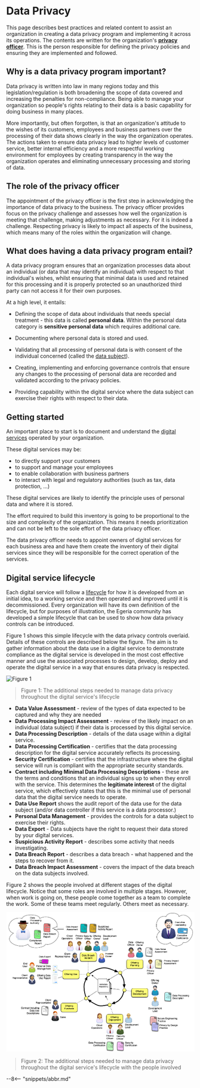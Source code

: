 <!-- SPDX-License-Identifier: CC-BY-4.0 -->
<!-- Copyright Contributors to the ODPi Egeria project. -->

# Data Privacy

This page describes best practices and related content to assist an organization in creating a data privacy program and implementing it across its operations.  The contents are written for the organization's **[privacy officer](/practices/roles/#privacy-officer-role)**.  This is the person responsible for defining the privacy policies and ensuring they are implemented and followed.

## Why is a data privacy program important?

Data privacy is written into law in many regions today and this legislation/regulation is both broadening the scope of data covered and increasing the penalties for non-compliance. Being able to manage your organization so people's rights relating to their data is a basic capability for doing business in many places.

More importantly, but often forgotten, is that an organization's attitude to the wishes of its customers, employees and business partners over the processing of their data shows clearly in the way the organization operates. The actions taken to ensure data privacy lead to higher levels of customer service, better internal efficiency and a more respectful working environment for employees by creating transparency in the way the organization operates and eliminating unnecessary processing and storing of data.

## The role of the privacy officer

The appointment of the privacy officer is the first step in acknowledging the importance of data privacy to the business. The privacy officer provides focus on the privacy challenge and assesses how well the organization is meeting that challenge, making adjustments as necessary. For it is indeed a challenge. Respecting privacy is likely to impact all aspects of the business, which means many of the roles within the organization will change.

## What does having a data privacy program entail?

A data privacy program ensures that an organization processes data about an individual (or data that may identify an individual) with respect to that individual's wishes, whilst ensuring that minimal data is used and retained for this processing and it is properly protected so an unauthorized third party can not access it for their own purposes.

At a high level, it entails:

* Defining the scope of data about individuals that needs special treatment - this data is called **personal data**.  Within the personal data category is **sensitive personal data** which requires additional care.

* Documenting where personal data is stored and used.

* Validating that all processing of personal data is with consent of the individual concerned (called the [data subject](/practices/roles/#data-subject-role)).

* Creating, implementing and enforcing governance controls that ensure any changes to the processing of personal data are recorded and validated according to the privacy policies.

* Providing capability within the digital service where the data subject can exercise their rights with respect to their data.

## Getting started

An important place to start is to document and understand the 
[digital services](/practices/digital-services/overview) operated by your organization.

These digital services may be:

* to directly support your customers
* to support and manage your employees
* to enable collaboration with business partners
* to interact with legal and regulatory authorities (such as tax, data protection, ...)

These digital services are likely to identify the principle uses of personal data and where it is stored.

The effort required to build this inventory is going to be proportional to the size and complexity of the organization. This means it needs prioritization and can not be left to the sole effort of the data privacy officer.

The data privacy officer needs to appoint owners of digital services for each business area and have them create the inventory of their digital services since they will be responsible for the correct operation of the services.

## Digital service lifecycle

Each digital service will follow a [lifecycle](/practices/digital-services/digital-service-lifecycle) for how it is developed from an initial idea, to a working service and then operated and improved until it is decommissioned.  Every organization will have its own definition of the lifecycle, but for purposes of illustration, the Egeria community has developed a simple lifecycle that can be used to show how data privacy controls can be introduced.

Figure 1 shows this simple lifecycle with the data privacy controls overlaid.  Details of these controls are described below the figure.  The aim is to gather information about the data use in a digital service to demonstrate compliance as the digital service is developed in the most cost effective manner and use the associated processes to design, develop, deploy and operate the digital service in a way that ensures data privacy is respected.

![Figure 1](digital-service-lifecycle-with-data-privacy-controls.png)
> Figure 1: The additional steps needed to manage data privacy throughout the digital service's lifecycle

* **Data Value Assessment** - review of the types of data expected to be captured and why they are needed
* **Data Processing Impact Assessment** - review of the likely impact on an individual (data subject) if their data is processed
by this digital service.
* **Data Processing Description** - details of the data usage within a digital service.
* **Data Processing Certification** - certifies that the data processing description for the digital service accurately reflects
its processing.
* **Security Certification** - certifies that the infrastructure where the digital service will run is compliant with the
appropriate security standards.
* **Contract including Minimal Data Processing Descriptions** - these are the terms and conditions that an individual signs up to when
they enroll with the service.  This determines the **legitimate interest** of the digital service, which effectively states
that this is the minimal use of personal data that the digital service needs to operate.
* **Data Use Report** shows the audit report of the data use for the data subject (and/or data controller if this service
is a data processor.)
* **Personal Data Management** - provides the controls for a data subject to exercise their rights.
* **Data Export** - Data subjects have the right to request their data stored by your digital services.
* **Suspicious Activity Report** - describes some activity that needs investigating.
* **Data Breach Report** - describes a data breach - what happened and the steps to recover from it.
* **Data Breach Impact Assessment** - covers the impact of the data breach on the data subjects involved.

Figure 2 shows the people involved at different stages of the digital lifecycle.  Notice that some roles are involved in multiple stages.  However, when work is going on, these people come together as a team to complete the work.  Some of these teams meet regularly.  Others meet as necessary.

![Figure 2](digital-service-lifecycle-with-data-privacy-roles.png)
> Figure 2: The additional steps needed to manage data privacy throughout the digital service's lifecycle with the people involved


--8<-- "snippets/abbr.md"